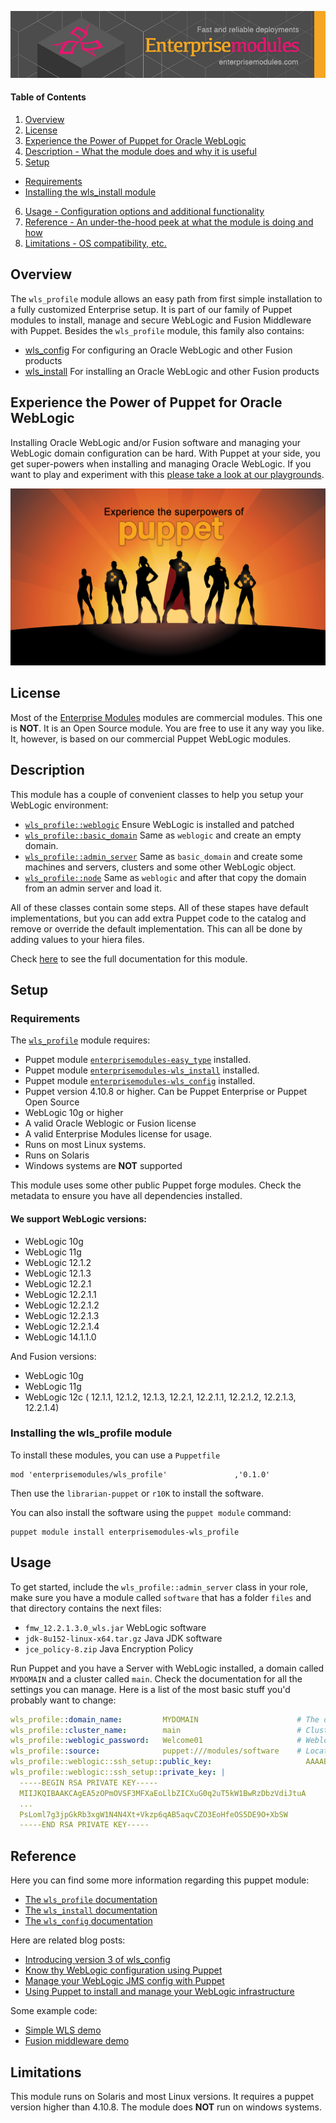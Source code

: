 
[![Enterprise Modules](https://raw.githubusercontent.com/enterprisemodules/public_images/master/banner1.jpg)](https://www.enterprisemodules.com)

#### Table of Contents

1. [Overview](#overview)
2. [License](#license)
3. [Experience the Power of Puppet for Oracle WebLogic](experience-the-power-of-puppet-for-oracle-weblogic)
4. [Description - What the module does and why it is useful](#description)
5. [Setup](#setup)
  * [Requirements](#requirements)
  * [Installing the wls_install module](#installing-the-wls_install-module)
6. [Usage - Configuration options and additional functionality](#usage)
7. [Reference - An under-the-hood peek at what the module is doing and how](#reference)
8. [Limitations - OS compatibility, etc.](#limitations)

## Overview

The `wls_profile` module allows an easy path from first simple installation to a fully customized Enterprise setup. It is part of our family of Puppet modules to install, manage and secure WebLogic and Fusion Middleware with Puppet. Besides the `wls_profile` module, this family also contains:

- [wls_config](https://www.enterprisemodules.com/shop/products/puppet-wls_config-module) For configuring an Oracle WebLogic and other Fusion products
- [wls_install](https://www.enterprisemodules.com/shop/products/puppet-wls_install-module) For installing an Oracle WebLogic and other Fusion products

## Experience the Power of Puppet for Oracle WebLogic

Installing Oracle WebLogic and/or Fusion software and managing your WebLogic domain configuration can be hard. With Puppet at your side, you get super-powers when installing and managing Oracle WebLogic. If you want to play and experiment with this [please take a look at our playgrounds](https://www.enterprisemodules.com/playgrounds#weblogic). 

[![Experience the Power](https://raw.githubusercontent.com/enterprisemodules/public_images/master/superpowers-33-blanc.jpg)](https://www.enterprisemodules.com/playgrounds#weblogic)


## License

Most of the [Enterprise Modules](https://www.enterprisemodules.com) modules are commercial modules. This one is **NOT**. It is an Open Source module. You are free to use it any way you like. It, however, is based on our commercial Puppet WebLogic modules.


## Description

This module has a couple of convenient classes to help you setup your WebLogic environment:

- [`wls_profile::weblogic`](https://www.enterprisemodules.com/docs/wls_profile/weblogic.html)       Ensure WebLogic is installed and patched
- [`wls_profile::basic_domain`](https://www.enterprisemodules.com/docs/wls_profile/basic_domain.html)   Same as `weblogic` and create an empty domain.
- [`wls_profile::admin_server`](https://www.enterprisemodules.com/docs/wls_profile/admin_server.html)   Same as `basic_domain` and create some machines and servers, clusters and some other WebLogic object.
- [`wls_profile::node`](https://www.enterprisemodules.com/docs/wls_profile/node.html)           Same as `weblogic` and after that copy the domain from an admin server and load it.

All of these classes contain some steps. All of these stapes have default implementations, but you can add extra Puppet code to the catalog and remove or override the default implementation. This can all be done by adding values to your hiera files.

Check [here](https://www.enterprisemodules.com/docs/wls_profile/description.html) to see the full documentation for this module.

## Setup

### Requirements

The [`wls_profile`](https://www.enterprisemodules.com/shop/products/puppet-wls_install-module) module requires:

- Puppet module [`enterprisemodules-easy_type`](https://forge.puppet.com/enterprisemodules/easy_type) installed.
- Puppet module [`enterprisemodules-wls_install`](https://forge.puppet.com/enterprisemodules/wls_install) installed.
- Puppet module [`enterprisemodules-wls_config`](https://forge.puppet.com/enterprisemodules/wls_config) installed.
- Puppet version 4.10.8 or higher. Can be Puppet Enterprise or Puppet Open Source
- WebLogic 10g or higher
- A valid Oracle Weblogic or Fusion license
- A valid Enterprise Modules license for usage.
- Runs on most Linux systems.
- Runs on Solaris
- Windows systems are **NOT** supported

This module uses some other public Puppet forge modules. Check the metadata to ensure you have all dependencies installed.

#### We support WebLogic versions:

- WebLogic 10g
- WebLogic 11g
- WebLogic 12.1.2
- WebLogic 12.1.3
- WebLogic 12.2.1
- WebLogic 12.2.1.1
- WebLogic 12.2.1.2
- WebLogic 12.2.1.3
- WebLogic 12.2.1.4
- WebLogic 14.1.1.0

And Fusion versions:

- WebLogic 10g
- WebLogic 11g
- WebLogic 12c ( 12.1.1, 12.1.2, 12.1.3, 12.2.1, 12.2.1.1, 12.2.1.2, 12.2.1.3, 12.2.1.4)

### Installing the wls_profile module

To install these modules, you can use a `Puppetfile`

```
mod 'enterprisemodules/wls_profile'               ,'0.1.0'
```

Then use the `librarian-puppet` or `r10K` to install the software.

You can also install the software using the `puppet module`  command:

```
puppet module install enterprisemodules-wls_profile
```
## Usage

To get started, include the `wls_profile::admin_server` class in your role, make sure you have a module called `software` that has a folder `files` and that directory contains the next files:

- `fmw_12.2.1.3.0_wls.jar`      WebLogic software
- `jdk-8u152-linux-x64.tar.gz`  Java JDK software
- `jce_policy-8.zip`            Java Encryption Policy

Run Puppet and you have a Server with WebLogic installed, a domain called `MYDOMAIN` and a cluster called `main`.  Check the documentation for all the settings you can manage. Here is a list of the most basic stuff you'd probably want to change:

```yaml
wls_profile::domain_name:         MYDOMAIN                      # The domain name
wls_profile::cluster_name:        main                          # Cluster name
wls_profile::weblogic_password:   Welcome01                     # Weblogic password
wls_profile::source:              puppet:///modules/software    # Location where the files are fetched from
wls_profile::weblogic::ssh_setup::public_key:                     AAAAB3N.....M43olbQ==
wls_profile::weblogic::ssh_setup::private_key: |
  -----BEGIN RSA PRIVATE KEY-----
  MIIJKQIBAAKCAgEA5zOPmOVSF3MFXaEoLlbZICXuG0q2uT5kW1BwRzDbzVdiJtuA
  ...
  PsLoml7g3jpGkRb3xgW1N4N4Xt+Vkzp6qAB5aqvCZO3EoHfeOS5DE9O+XbSW
  -----END RSA PRIVATE KEY-----
```

## Reference

Here you can find some more information regarding this puppet module:
- [The `wls_profile` documentation](https://www.enterprisemodules.com/docs/wls_profile/description.html)
- [The `wls_install` documentation](https://www.enterprisemodules.com/docs/wls_install/description.html)
- [The `wls_config` documentation](https://www.enterprisemodules.com/docs/wls_config/description.html)

Here are related blog posts:
- [Introducing version 3 of wls_config](https://www.enterprisemodules.com//blog/2016/05/introducing-version-3-of-wls-config/)
- [Know thy WebLogic configuration using Puppet](https://www.enterprisemodules.com//blog/2016/01/know-thy-weblogic-configuration-using-puppet/)
- [Manage your WebLogic JMS config with Puppet](https://www.enterprisemodules.com//blog/2016/01/manage-your-weblogic-jms-config-with-puppet/)
- [Using Puppet to install and manage your WebLogic infrastructure](https://www.enterprisemodules.com//blog/2015/11/using-puppet-to-configure-your-weblogic-infrastructure/)

Some example code:
- [Simple WLS demo](https://github.com/enterprisemodules/simple_wls_demo)
- [Fusion middleware demo](https://github.com/enterprisemodules/fusion_middleware_demo)

## Limitations

This module runs on Solaris and most Linux versions. It requires a puppet version higher than 4.10.8. The module does **NOT** run on windows systems.
